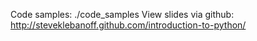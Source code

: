 Code samples: ./code_samples
View slides via github: http://steveklebanoff.github.com/introduction-to-python/

